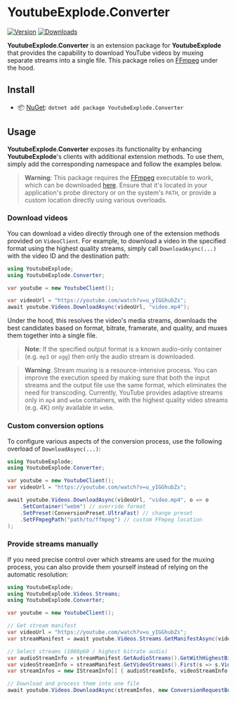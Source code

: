 # YoutubeExplode.Converter

[![Version](https://img.shields.io/nuget/v/YoutubeExplode.svg)](https://nuget.org/packages/YoutubeExplode.Converter)
[![Downloads](https://img.shields.io/nuget/dt/YoutubeExplode.svg)](https://nuget.org/packages/YoutubeExplode.Converter)

**YoutubeExplode.Converter** is an extension package for **YoutubeExplode** that provides the capability to download YouTube videos by muxing separate streams into a single file.
This package relies on [FFmpeg](https://ffmpeg.org) under the hood.

## Install

- 📦 [NuGet](https://nuget.org/packages/YoutubeExplode.Converter): `dotnet add package YoutubeExplode.Converter`

## Usage

**YoutubeExplode.Converter** exposes its functionality by enhancing **YoutubeExplode**'s clients with additional extension methods.
To use them, simply add the corresponding namespace and follow the examples below.

> **Warning**:
> This package requires the [FFmpeg](https://ffmpeg.org) executable to work, which can be downloaded [here](https://ffbinaries.com/downloads).
> Ensure that it's located in your application's probe directory or on the system's `PATH`, or provide a custom location directly using various overloads.

### Download videos

You can download a video directly through one of the extension methods provided on `VideoClient`.
For example, to download a video in the specified format using the highest quality streams, simply call `DownloadAsync(...)` with the video ID and the destination path:

```csharp
using YoutubeExplode;
using YoutubeExplode.Converter;

var youtube = new YoutubeClient();

var videoUrl = "https://youtube.com/watch?v=u_yIGGhubZs";
await youtube.Videos.DownloadAsync(videoUrl, "video.mp4");
```

Under the hood, this resolves the video's media streams, downloads the best candidates based on format, bitrate, framerate, and quality, and muxes them together into a single file.

> **Note**:
> If the specified output format is a known audio-only container (e.g. `mp3` or `ogg`) then only the audio stream is downloaded.

> **Warning**:
> Stream muxing is a resource-intensive process.
> You can improve the execution speed by making sure that both the input streams and the output file use the same format, which eliminates the need for transcoding.
> Currently, YouTube provides adaptive streams only in `mp4` and `webm` containers, with the highest quality video streams (e.g. 4K) only available in `webm`.

### Custom conversion options

To configure various aspects of the conversion process, use the following overload of `DownloadAsync(...)`:

```csharp
using YoutubeExplode;
using YoutubeExplode.Converter;

var youtube = new YoutubeClient();
var videoUrl = "https://youtube.com/watch?v=u_yIGGhubZs";

await youtube.Videos.DownloadAsync(videoUrl, "video.mp4", o => o
    .SetContainer("webm") // override format
    .SetPreset(ConversionPreset.UltraFast) // change preset
    .SetFFmpegPath("path/to/ffmpeg") // custom FFmpeg location
);
```

### Provide streams manually

If you need precise control over which streams are used for the muxing process, you can also provide them yourself instead of relying on the automatic resolution:

```csharp
using YoutubeExplode;
using YoutubeExplode.Videos.Streams;
using YoutubeExplode.Converter;

var youtube = new YoutubeClient();

// Get stream manifest
var videoUrl = "https://youtube.com/watch?v=u_yIGGhubZs";
var streamManifest = await youtube.Videos.Streams.GetManifestAsync(videoUrl);

// Select streams (1080p60 / highest bitrate audio)
var audioStreamInfo = streamManifest.GetAudioStreams().GetWithHighestBitrate();
var videoStreamInfo = streamManifest.GetVideoStreams().First(s => s.VideoQuality.Label == "1080p60");
var streamInfos = new IStreamInfo[] { audioStreamInfo, videoStreamInfo };

// Download and process them into one file
await youtube.Videos.DownloadAsync(streamInfos, new ConversionRequestBuilder("video.mp4").Build());
```